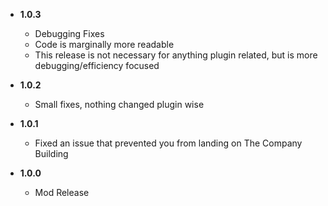 - **1.0.3**

    - Debugging Fixes
    - Code is marginally more readable
    - This release is not necessary for anything plugin related, but is more debugging/efficiency focused

- **1.0.2**

    - Small fixes, nothing changed plugin wise

- **1.0.1**

    - Fixed an issue that prevented you from landing on The Company Building

- **1.0.0**

    - Mod Release
